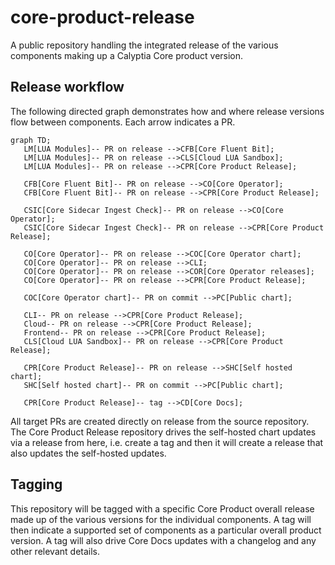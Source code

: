 # core-product-release

A public repository handling the integrated release of the various
components making up a Calyptia Core product version.

## Release workflow

The following directed graph demonstrates how and where release versions flow between components.
Each arrow indicates a PR.

```mermaid
graph TD;
   LM[LUA Modules]-- PR on release -->CFB[Core Fluent Bit];
   LM[LUA Modules]-- PR on release -->CLS[Cloud LUA Sandbox];
   LM[LUA Modules]-- PR on release -->CPR[Core Product Release];

   CFB[Core Fluent Bit]-- PR on release -->CO[Core Operator];
   CFB[Core Fluent Bit]-- PR on release -->CPR[Core Product Release];

   CSIC[Core Sidecar Ingest Check]-- PR on release -->CO[Core Operator];
   CSIC[Core Sidecar Ingest Check]-- PR on release -->CPR[Core Product Release];

   CO[Core Operator]-- PR on release -->COC[Core Operator chart];
   CO[Core Operator]-- PR on release -->CLI;
   CO[Core Operator]-- PR on release -->COR[Core Operator releases];
   CO[Core Operator]-- PR on release -->CPR[Core Product Release];

   COC[Core Operator chart]-- PR on commit -->PC[Public chart];

   CLI-- PR on release -->CPR[Core Product Release];
   Cloud-- PR on release -->CPR[Core Product Release];
   Frontend-- PR on release -->CPR[Core Product Release];
   CLS[Cloud LUA Sandbox]-- PR on release -->CPR[Core Product Release];

   CPR[Core Product Release]-- PR on release -->SHC[Self hosted chart];
   SHC[Self hosted chart]-- PR on commit -->PC[Public chart];

   CPR[Core Product Release]-- tag -->CD[Core Docs];
```

All target PRs are created directly on release from the source repository.
The Core Product Release repository drives the self-hosted chart updates via a release from here, i.e. create a tag and then it will create a release that also updates the self-hosted updates.

## Tagging


This repository will be tagged with a specific Core Product overall release made up of the various versions for the individual components.
A tag will then indicate a supported set of components as a particular overall product version.
A tag will also drive Core Docs updates with a changelog and any other relevant details.

